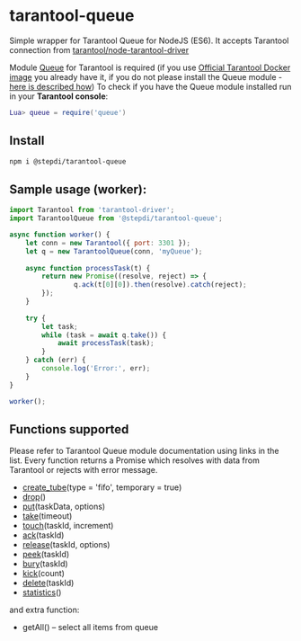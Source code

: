 # tarantool-queue
Simple wrapper for Tarantool Queue for NodeJS (ES6).
It accepts Tarantool connection from [tarantool/node-tarantool-driver](https://github.com/tarantool/node-tarantool-driver "tarantool/node-tarantool-driver")

Module [Queue](https://github.com/tarantool/queue "Queue") for Tarantool is required (if you use [Official Tarantool Docker image](https://hub.docker.com/r/tarantool/tarantool "Official Tarantool Docker image") you already have it, if you do not please install the Queue module - [here is described how](https://www.tarantool.io/en/doc/2.1/book/app_server/installing_module/ "here is described how"))
To check if you have the Queue module installed run in your **Tarantool console**:
```lua
Lua> queue = require('queue')
```
## Install
```bash
npm i @stepdi/tarantool-queue
```
## Sample usage (worker):
```javascript
import Tarantool from 'tarantool-driver';
import TarantoolQueue from '@stepdi/tarantool-queue';

async function worker() {
    let conn = new Tarantool({ port: 3301 });
    let q = new TarantoolQueue(conn, 'myQueue');
    
    async function processTask(t) {
        return new Promise((resolve, reject) => {
                q.ack(t[0][0]).then(resolve).catch(reject);
        });
    }
    
    try {
        let task;
        while (task = await q.take()) {
            await processTask(task);
        }
    } catch (err) {
        console.log('Error:', err);
    }
}

worker();
```

## Functions supported 
Please refer to Tarantool Queue module documentation using links in the list. 
Every function returns a Promise which resolves with data from Tarantool or rejects with error message.
- [create_tube](https://github.com/tarantool/queue#creating-a-new-queue "create_tube")(type = 'fifo', temporary = true)
- [drop](https://github.com/tarantool/queue#dropping-a-queue "drop")()
- [put](https://github.com/tarantool/queue#putting-a-task-in-a-queue "put")(taskData, options)
- [take](https://github.com/tarantool/queue#taking-a-task-from-the-queue-consuming "take")(timeout)
- [touch](https://github.com/tarantool/queue#increasing-ttr-andor-ttl-for-tasks "touch")(taskId, increment)
- [ack](https://github.com/tarantool/queue#acknowledging-the-completion-of-a-task "ack")(taskId)
- [release](https://github.com/tarantool/queue#releasing-a-task "release")(taskId, options)
- [peek](https://github.com/tarantool/queue#peeking-at-a-task "peek")(taskId)
- [bury](https://github.com/tarantool/queue#burying-a-task "bury")(taskId)
- [kick](https://github.com/tarantool/queue#kicking-a-number-of-tasks "kick")(count)
- [delete](https://github.com/tarantool/queue#deleting-a-task "delete")(taskId)
- [statistics](https://github.com/tarantool/queue#getting-statistics "statistics")()

and extra function: 
- getAll() – select all items from queue
